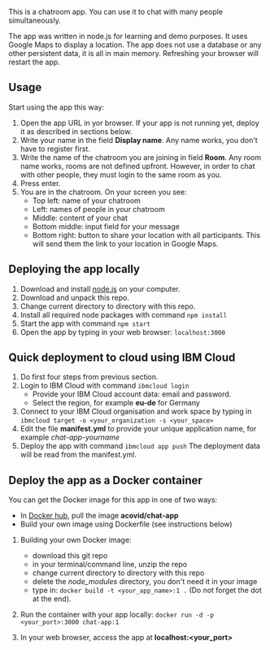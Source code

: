 This is a chatroom app. You can use it to chat with many people simultaneously.

The app was written in node.js for learning and demo purposes. It uses Google Maps to display a location. The app does not use a database or any other persistent data, it is all in main memory. Refreshing your browser will restart the app.

## Usage
Start using the app this way:
1. Open the app URL in yor browser. If your app is not running yet, deploy it as described in sections below. 
2. Write your name in the field **Display name**. Any name works, you don't have to register first.
3. Write the name of the chatroom you are joining in field **Room**. Any room name works, rooms are not defined upfront. However, in order to chat with other people, they must login to the same room as you.
4. Press enter. 
5. You are in the chatroom. On your screen you see:
   * Top left: name of your chatroom
   * Left: names of people in your chatroom
   * Middle: content of your chat
   * Bottom middle: input field for your message
   * Bottom right: button to share your location with all participants. This will send them the link to your location in Google Maps.

## Deploying the app locally 

1. Download and install [node.js](https://nodejs.org/en/download/) on your computer. 
2. Download and unpack this repo.
3. Change current directory to directory with this repo.
4. Install all required node packages with command 
   `npm install`
5. Start the app with command `npm start`
6. Open the app by typing in your web browser: `localhost:3000`
   
## Quick deployment to cloud using IBM Cloud

1. Do first four steps from previous section.
2. Login to IBM Cloud with command 
   `ibmcloud login`
   * Provide your IBM Cloud account data: email and password.
   * Select the region, for example **eu-de** for Germany
3. Connect to your IBM Cloud organisation and work space by typing in
   `ibmcloud target -o <your_organization -s <your_space>` 
4. Edit the file **manifest.yml** to provide your unique application name, for example *chat-app-yourname*
5. Deploy the app with command 
   `ibmcloud app push`
    The deployment data will be read from the manifest.yml.

## Deploy the app as a Docker container

You can get the Docker image for this app in one of two ways:
   *  In [Docker hub](https://hub.docker.com/r/acovid/chat-app), pull the image **acovid/chat-app**
   *  Build your own image using Dockerfile (see instructions below) 

1. Building your own Docker image:
   * download this git repo
   * in your terminal/command line, unzip the repo
   * change current directory to directory with this repo
   * delete the *node_modules* directory, you don't need it in your image
   * type in: `docker build -t <your_app_name>:1 .` (Do not forget the dot at the end). 

2. Run the container with your app locally: `docker run -d -p <your_port>:3000 chat-app:1`

3. In your web browser, access the app at **localhost:<your_port>**

